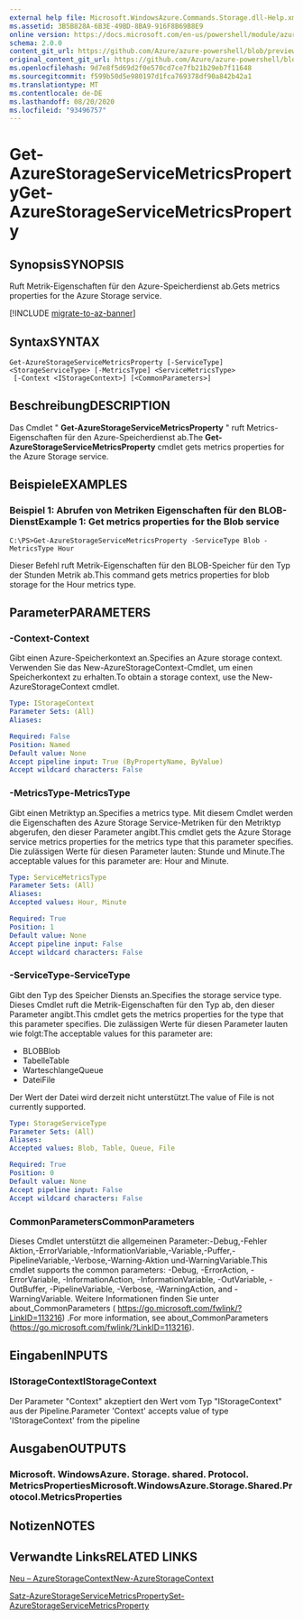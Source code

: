 ```yaml
---
external help file: Microsoft.WindowsAzure.Commands.Storage.dll-Help.xml
ms.assetid: 3B5B828A-6B3E-49BD-8BA9-916F8B69B8E9
online version: https://docs.microsoft.com/en-us/powershell/module/azure.storage/get-azurestorageservicemetricsproperty
schema: 2.0.0
content_git_url: https://github.com/Azure/azure-powershell/blob/preview/src/Storage/Commands.Storage/help/Get-AzureStorageServiceMetricsProperty.md
original_content_git_url: https://github.com/Azure/azure-powershell/blob/preview/src/Storage/Commands.Storage/help/Get-AzureStorageServiceMetricsProperty.md
ms.openlocfilehash: 9d7e8f5d69d2f0e570cd7ce7fb21b29eb7f11648
ms.sourcegitcommit: f599b50d5e980197d1fca769378df90a842b42a1
ms.translationtype: MT
ms.contentlocale: de-DE
ms.lasthandoff: 08/20/2020
ms.locfileid: "93496757"
---
```

# <span data-ttu-id="9bae5-101">Get-AzureStorageServiceMetricsProperty</span><span class="sxs-lookup"><span data-stu-id="9bae5-101">Get-AzureStorageServiceMetricsProperty</span></span>

## <span data-ttu-id="9bae5-102">Synopsis</span><span class="sxs-lookup"><span data-stu-id="9bae5-102">SYNOPSIS</span></span>
<span data-ttu-id="9bae5-103">Ruft Metrik-Eigenschaften für den Azure-Speicherdienst ab.</span><span class="sxs-lookup"><span data-stu-id="9bae5-103">Gets metrics properties for the Azure Storage service.</span></span>

[!INCLUDE [migrate-to-az-banner](../../includes/migrate-to-az-banner.md)]

## <span data-ttu-id="9bae5-104">Syntax</span><span class="sxs-lookup"><span data-stu-id="9bae5-104">SYNTAX</span></span>

```
Get-AzureStorageServiceMetricsProperty [-ServiceType] <StorageServiceType> [-MetricsType] <ServiceMetricsType>
 [-Context <IStorageContext>] [<CommonParameters>]
```

## <span data-ttu-id="9bae5-105">Beschreibung</span><span class="sxs-lookup"><span data-stu-id="9bae5-105">DESCRIPTION</span></span>
<span data-ttu-id="9bae5-106">Das Cmdlet " **Get-AzureStorageServiceMetricsProperty** " ruft Metrics-Eigenschaften für den Azure-Speicherdienst ab.</span><span class="sxs-lookup"><span data-stu-id="9bae5-106">The **Get-AzureStorageServiceMetricsProperty** cmdlet gets metrics properties for the Azure Storage service.</span></span>

## <span data-ttu-id="9bae5-107">Beispiele</span><span class="sxs-lookup"><span data-stu-id="9bae5-107">EXAMPLES</span></span>

### <span data-ttu-id="9bae5-108">Beispiel 1: Abrufen von Metriken Eigenschaften für den BLOB-Dienst</span><span class="sxs-lookup"><span data-stu-id="9bae5-108">Example 1: Get metrics properties for the Blob service</span></span>
```
C:\PS>Get-AzureStorageServiceMetricsProperty -ServiceType Blob -MetricsType Hour
```

<span data-ttu-id="9bae5-109">Dieser Befehl ruft Metrik-Eigenschaften für den BLOB-Speicher für den Typ der Stunden Metrik ab.</span><span class="sxs-lookup"><span data-stu-id="9bae5-109">This command gets metrics properties for blob storage for the Hour metrics type.</span></span>

## <span data-ttu-id="9bae5-110">Parameter</span><span class="sxs-lookup"><span data-stu-id="9bae5-110">PARAMETERS</span></span>

### <span data-ttu-id="9bae5-111">-Context</span><span class="sxs-lookup"><span data-stu-id="9bae5-111">-Context</span></span>
<span data-ttu-id="9bae5-112">Gibt einen Azure-Speicherkontext an.</span><span class="sxs-lookup"><span data-stu-id="9bae5-112">Specifies an Azure storage context.</span></span>
<span data-ttu-id="9bae5-113">Verwenden Sie das New-AzureStorageContext-Cmdlet, um einen Speicherkontext zu erhalten.</span><span class="sxs-lookup"><span data-stu-id="9bae5-113">To obtain a storage context, use the New-AzureStorageContext cmdlet.</span></span>

```yaml
Type: IStorageContext
Parameter Sets: (All)
Aliases: 

Required: False
Position: Named
Default value: None
Accept pipeline input: True (ByPropertyName, ByValue)
Accept wildcard characters: False
```

### <span data-ttu-id="9bae5-114">-MetricsType</span><span class="sxs-lookup"><span data-stu-id="9bae5-114">-MetricsType</span></span>
<span data-ttu-id="9bae5-115">Gibt einen Metriktyp an.</span><span class="sxs-lookup"><span data-stu-id="9bae5-115">Specifies a metrics type.</span></span>
<span data-ttu-id="9bae5-116">Mit diesem Cmdlet werden die Eigenschaften des Azure Storage Service-Metriken für den Metriktyp abgerufen, den dieser Parameter angibt.</span><span class="sxs-lookup"><span data-stu-id="9bae5-116">This cmdlet gets the Azure Storage service metrics properties for the metrics type that this parameter specifies.</span></span>
<span data-ttu-id="9bae5-117">Die zulässigen Werte für diesen Parameter lauten: Stunde und Minute.</span><span class="sxs-lookup"><span data-stu-id="9bae5-117">The acceptable values for this parameter are: Hour and Minute.</span></span>

```yaml
Type: ServiceMetricsType
Parameter Sets: (All)
Aliases: 
Accepted values: Hour, Minute

Required: True
Position: 1
Default value: None
Accept pipeline input: False
Accept wildcard characters: False
```

### <span data-ttu-id="9bae5-118">-ServiceType</span><span class="sxs-lookup"><span data-stu-id="9bae5-118">-ServiceType</span></span>
<span data-ttu-id="9bae5-119">Gibt den Typ des Speicher Diensts an.</span><span class="sxs-lookup"><span data-stu-id="9bae5-119">Specifies the storage service type.</span></span>
<span data-ttu-id="9bae5-120">Dieses Cmdlet ruft die Metrik-Eigenschaften für den Typ ab, den dieser Parameter angibt.</span><span class="sxs-lookup"><span data-stu-id="9bae5-120">This cmdlet gets the metrics properties for the type that this parameter specifies.</span></span>
<span data-ttu-id="9bae5-121">Die zulässigen Werte für diesen Parameter lauten wie folgt:</span><span class="sxs-lookup"><span data-stu-id="9bae5-121">The acceptable values for this parameter are:</span></span>

- <span data-ttu-id="9bae5-122">BLOB</span><span class="sxs-lookup"><span data-stu-id="9bae5-122">Blob</span></span> 
- <span data-ttu-id="9bae5-123">Tabelle</span><span class="sxs-lookup"><span data-stu-id="9bae5-123">Table</span></span>
- <span data-ttu-id="9bae5-124">Warteschlange</span><span class="sxs-lookup"><span data-stu-id="9bae5-124">Queue</span></span>
- <span data-ttu-id="9bae5-125">Datei</span><span class="sxs-lookup"><span data-stu-id="9bae5-125">File</span></span> 

<span data-ttu-id="9bae5-126">Der Wert der Datei wird derzeit nicht unterstützt.</span><span class="sxs-lookup"><span data-stu-id="9bae5-126">The value of File is not currently supported.</span></span>

```yaml
Type: StorageServiceType
Parameter Sets: (All)
Aliases: 
Accepted values: Blob, Table, Queue, File

Required: True
Position: 0
Default value: None
Accept pipeline input: False
Accept wildcard characters: False
```

### <span data-ttu-id="9bae5-127">CommonParameters</span><span class="sxs-lookup"><span data-stu-id="9bae5-127">CommonParameters</span></span>
<span data-ttu-id="9bae5-128">Dieses Cmdlet unterstützt die allgemeinen Parameter:-Debug,-Fehler Aktion,-ErrorVariable,-InformationVariable,-Variable,-Puffer,-PipelineVariable,-Verbose,-Warning-Aktion und-WarningVariable.</span><span class="sxs-lookup"><span data-stu-id="9bae5-128">This cmdlet supports the common parameters: -Debug, -ErrorAction, -ErrorVariable, -InformationAction, -InformationVariable, -OutVariable, -OutBuffer, -PipelineVariable, -Verbose, -WarningAction, and -WarningVariable.</span></span> <span data-ttu-id="9bae5-129">Weitere Informationen finden Sie unter about_CommonParameters ( https://go.microsoft.com/fwlink/?LinkID=113216) .</span><span class="sxs-lookup"><span data-stu-id="9bae5-129">For more information, see about_CommonParameters (https://go.microsoft.com/fwlink/?LinkID=113216).</span></span>

## <span data-ttu-id="9bae5-130">Eingaben</span><span class="sxs-lookup"><span data-stu-id="9bae5-130">INPUTS</span></span>

### <span data-ttu-id="9bae5-131">IStorageContext</span><span class="sxs-lookup"><span data-stu-id="9bae5-131">IStorageContext</span></span>

<span data-ttu-id="9bae5-132">Der Parameter "Context" akzeptiert den Wert vom Typ "IStorageContext" aus der Pipeline.</span><span class="sxs-lookup"><span data-stu-id="9bae5-132">Parameter 'Context' accepts value of type 'IStorageContext' from the pipeline</span></span>

## <span data-ttu-id="9bae5-133">Ausgaben</span><span class="sxs-lookup"><span data-stu-id="9bae5-133">OUTPUTS</span></span>

### <span data-ttu-id="9bae5-134">Microsoft. WindowsAzure. Storage. shared. Protocol. MetricsProperties</span><span class="sxs-lookup"><span data-stu-id="9bae5-134">Microsoft.WindowsAzure.Storage.Shared.Protocol.MetricsProperties</span></span>

## <span data-ttu-id="9bae5-135">Notizen</span><span class="sxs-lookup"><span data-stu-id="9bae5-135">NOTES</span></span>

## <span data-ttu-id="9bae5-136">Verwandte Links</span><span class="sxs-lookup"><span data-stu-id="9bae5-136">RELATED LINKS</span></span>

[<span data-ttu-id="9bae5-137">Neu – AzureStorageContext</span><span class="sxs-lookup"><span data-stu-id="9bae5-137">New-AzureStorageContext</span></span>](./New-AzureStorageContext.md)

[<span data-ttu-id="9bae5-138">Satz-AzureStorageServiceMetricsProperty</span><span class="sxs-lookup"><span data-stu-id="9bae5-138">Set-AzureStorageServiceMetricsProperty</span></span>](./Set-AzureStorageServiceMetricsProperty.md)


